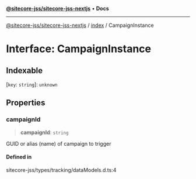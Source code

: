 [**@sitecore-jss/sitecore-jss-nextjs**](../../README.md) • **Docs**

***

[@sitecore-jss/sitecore-jss-nextjs](../../README.md) / [index](../README.md) / CampaignInstance

# Interface: CampaignInstance

## Indexable

 \[`key`: `string`\]: `unknown`

## Properties

### campaignId

> **campaignId**: `string`

GUID or alias (name) of campaign to trigger

#### Defined in

sitecore-jss/types/tracking/dataModels.d.ts:4

